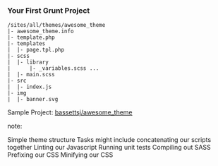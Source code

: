 ### Your First Grunt Project ###

```
/sites/all/themes/awesome_theme
|- awesome_theme.info
|- template.php
|- templates
|  |- page.tpl.php
|- scss
|  |- library
|      |- _variables.scss ...
|  |- main.scss
|- src
|  |- index.js
|- img
|  |- banner.svg
```

Sample Project: [bassettsj/awesome_theme](https://github.com/bassettsj/awesome_theme)

note:

Simple theme structure
Tasks might include concatenating our scripts together
Linting our Javascript
Running unit tests
Compiling out SASS
Prefixing our CSS
Minifying our CSS
